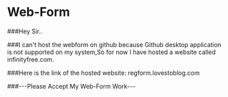 # Web-Form

###Hey Sir..

###I can't host the webform on github because Github desktop application is not supported on my system,So for now I have hosted a website called infinityfree.com. 

###Here is the link of the hosted website: regform.lovestoblog.com

###---Please Accept My Web-Form Work---
